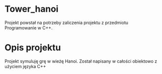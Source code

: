 # Tower_hanoi
Projekt powstał na potrzeby zaliczenia projektu z przedmiotu Programowanie w C++.
# Opis projektu
Projekt symuluję grę w wieżę Hanoi. Został napisany w całości obiektowo z użyciem języka C++
